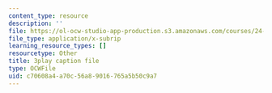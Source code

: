 ```yaml
---
content_type: resource
description: ''
file: https://ol-ocw-studio-app-production.s3.amazonaws.com/courses/24-908-creole-language-and-caribbean-identities-spring-2017/c70608a4a70c56a89016765a5b50c9a7_3WrHSdaC9-A.vtt
file_type: application/x-subrip
learning_resource_types: []
resourcetype: Other
title: 3play caption file
type: OCWFile
uid: c70608a4-a70c-56a8-9016-765a5b50c9a7
---
```

